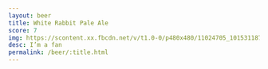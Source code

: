```yaml
---
layout: beer
title: White Rabbit Pale Ale
score: 7
img: https://scontent.xx.fbcdn.net/v/t1.0-0/p480x480/11024705_10153118793433745_1941343873752633305_n.jpg?oh=543b42b8a501477237e1fcbc36a82d78&oe=588102E3
desc: I’m a fan
permalink: /beer/:title.html
---
```


